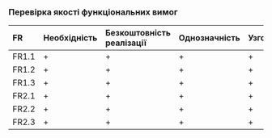 ### Перевірка якості функціональних вимог
|FR|    Необхідність|    Безкоштовність реалізації|    Однозначність|    Узгодженість|    Завершеність|    Атомарність|    Здійсненність|    Відстежуваність|    Перевіряємість|
|:-     |:-         |:-          |:-     |:-          |:-   |:-           |:-           |:-         |:-    |
|FR1.1|+| +| +| +| +| +| +| +| +
|FR1.2|+| +| +| +| +| +| +| +| +
|FR1.3|+|+ | +| +| +| +| +| +| +
|FR2.1|+| +| +| +| +| +| +| +| +
|FR2.2|+| +| +| +| +| +| +| +| +
|FR2.3|+| +| +| +| +| +| +| +| +
